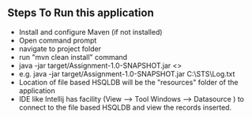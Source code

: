 Steps To Run this application
-----------------------------
- Install and configure Maven (if not installed)
- Open command prompt
- navigate to project folder
- run "mvn clean install" command
- java -jar target/Assignment-1.0-SNAPSHOT.jar <<!Complete Path To Your file!>>
- e.g. java -jar target/Assignment-1.0-SNAPSHOT.jar C:\STS\Log.txt
- Location of file based HSQLDB will be the "resources" folder of the application
- IDE like Intellij has facility (View --> Tool Windows --> Datasource ) to connect to the file based HSQLDB and view the records inserted. 